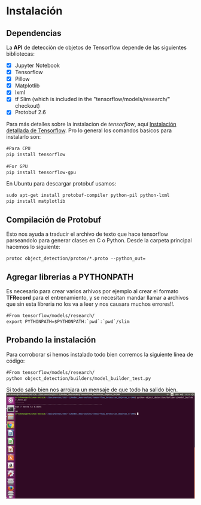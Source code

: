 # Instalación


## Dependencias

La **API** de detección de objetos de Tensorflow depende de las siguientes bibliotecas:

- [x] Jupyter Notebook
- [x] Tensorflow
- [x] Pillow 
- [X] Matplotlib
- [X] lxml
- [x] tf Slim (which is included in the "tensorflow/models/research/" checkout)
- [x] Protobuf 2.6

Para más detalles sobre la instalacion de *tensorflow*, aquí [Instalación detallada de Tensorflow](https://www.tensorflow.org/install/). 
Pro lo general los comandos basicos para instalarlo son:

```
#Para CPU
pip install tensorflow

#For GPU
pip install tensorflow-gpu
```
En Ubuntu para descargar protobuf usamos:
```
sudo apt-get install protobuf-compiler python-pil python-lxml
pip install matplotlib
```

## Compilación de Protobuf

Esto nos ayuda a traducir el archivo de texto que hace tensorflow parseandolo para generar clases en C o Python.
Desde la carpeta principal hacemos lo siguiente:

```
protoc object_detection/protos/*.proto --python_out=
```
## Agregar librerias a PYTHONPATH
Es necesario para crear varios arhivos por ejemplo al crear el formato **TFRecord** para el entrenamiento, y se necesitan mandar llamar a archivos que sin esta libreria no los va a leer y nos causara muchos errores!!.

```
#From tensorflow/models/research/
export PYTHONPATH=$PYTHONPATH:`pwd`:`pwd`/slim
```
## Probando la instalación
Para corroborar si hemos instalado todo bien corremos la siguiente línea de código:
```
#From tensorflow/models/research/
python object_detection/builders/model_builder_test.py
```
Si todo salio bien nos arrojara un mensaje de que todo ha salido bien.
![](imagenes/ok.png)
